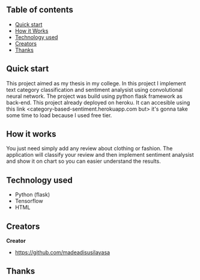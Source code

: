 ## Table of contents

- [Quick start](#quick-start)
- [How it Works](#How-it-Works)
- [Technology used](#Technology-used)
- [Creators](#creators)
- [Thanks](#thanks)


## Quick start
This project aimed as my thesis in my college. In this project I implement text category classification and sentiment analysist using convolutional neural network. The project was build using python flask framework as back-end. This project already deployed on heroku. It can accesible using this link <category-based-sentiment.herokuapp.com but> it's gonna take some time to load because I used free tier.

## How it works
You just need simply add any review about clothing or fashion. The application will classify your review and then implement sentiment analysist and show it on chart so you can easier understand the results.

## Technology used
- Python (flask)
- Tensorflow
- HTML

## Creators

**Creator**

- <https://github.com/madeadisusilayasa>

## Thanks
